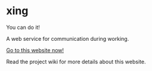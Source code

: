 xing
=====

You can do it!

A web service for communication during working.

[Go to this website now!](http://xing.movecloud.me/)

Read the project wiki for more details about this website.

